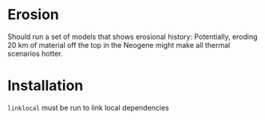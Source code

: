 # Erosion

Should run a set of models that shows erosional history:
Potentially, eroding 20 km of material off the top in the
Neogene might make all thermal scenarios hotter.

# Installation

`linklocal` must be run to link local dependencies
